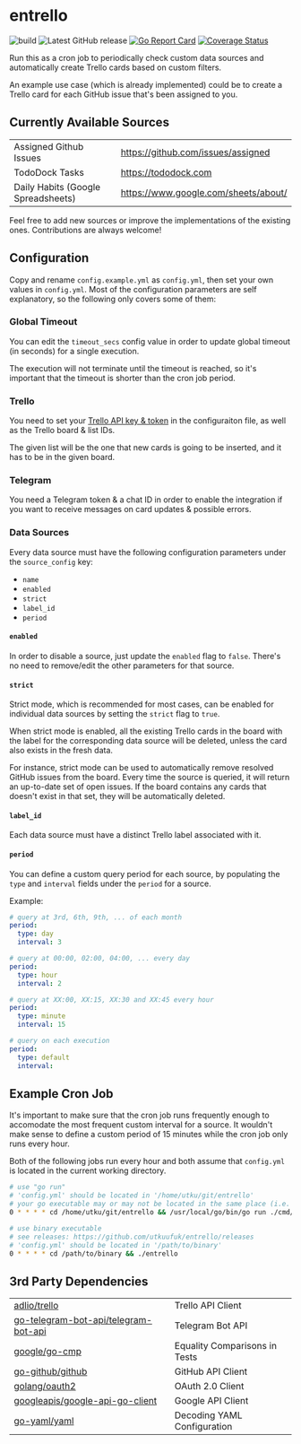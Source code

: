 # entrello
![build](https://github.com/utkuufuk/entrello/workflows/entrello/badge.svg?branch=master)
![Latest GitHub release](https://img.shields.io/github/release/utkuufuk/entrello.svg)
[![Go Report Card](https://goreportcard.com/badge/github.com/utkuufuk/entrello)](https://goreportcard.com/report/github.com/utkuufuk/entrello)
[![Coverage Status](https://coveralls.io/repos/github/utkuufuk/entrello/badge.svg)](https://coveralls.io/github/utkuufuk/entrello)

Run this as a cron job to periodically check custom data sources and automatically create Trello cards based on custom filters.

An example use case (which is already implemented) could be to create a Trello card for each GitHub issue that's been assigned to you.

## Currently Available Sources
| | |
|:-|:-|
| Assigned Github Issues                |   https://github.com/issues/assigned      |
| TodoDock Tasks                        |   https://tododock.com                    |
| Daily Habits (Google Spreadsheets)    |   https://www.google.com/sheets/about/    |

Feel free to add new sources or improve the implementations of the existing ones. Contributions are always welcome!

## Configuration
Copy and rename `config.example.yml` as `config.yml`, then set your own values in `config.yml`. Most of the configuration parameters are self explanatory, so the following only covers some of them:

### Global Timeout
You can edit the `timeout_secs` config value in order to update global timeout (in seconds) for a single execution.

The execution will not terminate until the timeout is reached, so it's important that the timeout is shorter than the cron job period.

### Trello
You need to set your [Trello API key & token](https://trello.com/app-key) in the configuraiton file, as well as the Trello board & list IDs.

The given list will be the one that new cards is going to be inserted, and it has to be in the given board.

### Telegram
You need a Telegram token & a chat ID in order to enable the integration if you want to receive messages on card updates & possible errors.

### Data Sources
Every data source must have the following configuration parameters under the `source_config` key:
* `name`
* `enabled`
* `strict`
* `label_id`
* `period`

#### **`enabled`**
In order to disable a source, just update the `enabled` flag to `false`. There's no need to remove/edit the other parameters for that source.

#### **`strict`**
Strict mode, which is recommended for most cases, can be enabled for individual data sources by setting the `strict` flag to `true`.

When strict mode is enabled, all the existing Trello cards in the board with the label for the corresponding data source will be deleted, unless the card also exists in the fresh data.

For instance, strict mode can be used to automatically remove resolved GitHub issues from the board. Every time the source is queried, it will return an up-to-date set of open issues. If the board contains any cards that doesn't exist in that set, they will be automatically deleted.

#### **`label_id`**
Each data source must have a distinct Trello label associated with it.

#### **`period`**
You can define a custom query period for each source, by populating the `type` and `interval` fields under the `period` for a source.

Example:
```yml
# query at 3rd, 6th, 9th, ... of each month
period:
  type: day
  interval: 3

# query at 00:00, 02:00, 04:00, ... every day
period:
  type: hour
  interval: 2

# query at XX:00, XX:15, XX:30 and XX:45 every hour
period:
  type: minute
  interval: 15

# query on each execution
period:
  type: default
  interval:
```

## Example Cron Job
It's important to make sure that the cron job runs frequently enough to accomodate the most frequent custom interval for a source. It wouldn't make sense to define a custom period of 15 minutes while the cron job only runs every hour.

Both of the following jobs run every hour and both assume that `config.yml` is located in the current working directory.
``` sh
# use "go run"
# 'config.yml' should be located in '/home/utku/git/entrello'
# your go executable may or may not be located in the same place (i.e. /usr/local/go/bin/)
0 * * * * cd /home/utku/git/entrello && /usr/local/go/bin/go run ./cmd/entrello

# use binary executable
# see releases: https://github.com/utkuufuk/entrello/releases
# 'config.yml' should be located in '/path/to/binary'
0 * * * * cd /path/to/binary && ./entrello
```

## 3rd Party Dependencies
| | |
|:-|:-|
| [adlio/trello](https://github.com/adlio/trello)           | Trello API Client |
| [go-telegram-bot-api/telegram-bot-api](https://github.com/go-telegram-bot-api/telegram-bot-api) | Telegram Bot API |
| [google/go-cmp](https://github.com/google/go-cmp)         | Equality Comparisons in Tests |
| [go-github/github](https://github.com/google/go-github)   | GitHub API Client |
| [golang/oauth2](https://github.com/golang/oauth2)         | OAuth 2.0 Client |
| [googleapis/google-api-go-client](https://github.com/googleapis/google-api-go-client) | Google API Client |
| [go-yaml/yaml](https://github.com/go-yaml/yaml)           | Decoding YAML Configuration |
